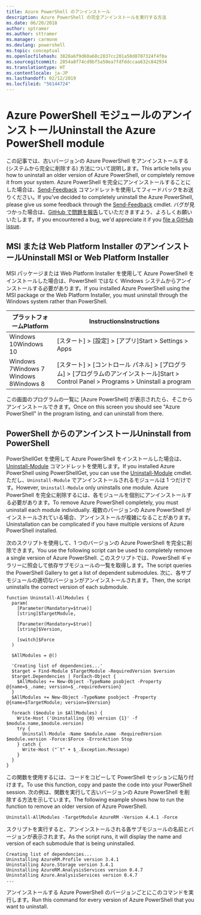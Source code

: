 ```yaml
---
title: Azure PowerShell のアンインストール
description: Azure PowerShell の完全アンインストールを実行する方法
ms.date: 06/20/2018
author: sptramer
ms.author: sttramer
ms.manager: carmonm
ms.devlang: powershell
ms.topic: conceptual
ms.openlocfilehash: 3828a6f9d60a68c2837cc201a50d8707324f4f0a
ms.sourcegitcommit: 2054a8f74cd9bf5a50ea7fdfddccaa632c842934
ms.translationtype: HT
ms.contentlocale: ja-JP
ms.lasthandoff: 02/12/2019
ms.locfileid: "56144724"
---
```

# <a name="uninstall-the-azure-powershell-module"></a><span data-ttu-id="3eee4-103">Azure PowerShell モジュールのアンインストール</span><span class="sxs-lookup"><span data-stu-id="3eee4-103">Uninstall the Azure PowerShell module</span></span>

<span data-ttu-id="3eee4-104">この記事では、古いバージョンの Azure PowerShell をアンインストールする (システムから完全に削除する) 方法について説明します。</span><span class="sxs-lookup"><span data-stu-id="3eee4-104">This article tells you how to uninstall an older version of Azure PowerShell, or completely remove it from your system.</span></span> <span data-ttu-id="3eee4-105">Azure PowerShell を完全にアンインストールすることにした場合は、[Send-Feedback](/powershell/module/azurerm.profile/send-feedback) コマンドレットを使用してフィードバックをお送りください。</span><span class="sxs-lookup"><span data-stu-id="3eee4-105">If you've decided to completely uninstall the Azure PowerShell, please give us some feedback through the [Send-Feedback](/powershell/module/azurerm.profile/send-feedback) cmdlet.</span></span>
<span data-ttu-id="3eee4-106">バグが見つかった場合は、[GitHub で問題を報告](https://github.com/azure/azure-powershell/issues)していただきますよう、よろしくお願いいたします。</span><span class="sxs-lookup"><span data-stu-id="3eee4-106">If you encountered a bug, we'd appreciate it if you [file a GitHub issue](https://github.com/azure/azure-powershell/issues).</span></span>

## <a name="uninstall-msi-or-web-platform-installer"></a><span data-ttu-id="3eee4-107">MSI または Web Platform Installer のアンインストール</span><span class="sxs-lookup"><span data-stu-id="3eee4-107">Uninstall MSI or Web Platform Installer</span></span>

<span data-ttu-id="3eee4-108">MSI パッケージまたは Web Platform Installer を使用して Azure PowerShell をインストールした場合は、PowerShell ではなく Windows システムからアンインストールする必要があります。</span><span class="sxs-lookup"><span data-stu-id="3eee4-108">If you installed Azure PowerShell using the MSI package or the Web Platform Installer, you must uninstall through the Windows system rather than PowerShell.</span></span>

| <span data-ttu-id="3eee4-109">プラットフォーム</span><span class="sxs-lookup"><span data-stu-id="3eee4-109">Platform</span></span> | <span data-ttu-id="3eee4-110">Instructions</span><span class="sxs-lookup"><span data-stu-id="3eee4-110">Instructions</span></span> |
|----------|--------------|
| <span data-ttu-id="3eee4-111">Windows 10</span><span class="sxs-lookup"><span data-stu-id="3eee4-111">Windows 10</span></span> | <span data-ttu-id="3eee4-112">[スタート] > [設定] > [アプリ]</span><span class="sxs-lookup"><span data-stu-id="3eee4-112">Start > Settings > Apps</span></span> |
| <span data-ttu-id="3eee4-113">Windows 7</span><span class="sxs-lookup"><span data-stu-id="3eee4-113">Windows 7</span></span> </br><span data-ttu-id="3eee4-114">Windows 8</span><span class="sxs-lookup"><span data-stu-id="3eee4-114">Windows 8</span></span> | <span data-ttu-id="3eee4-115">[スタート] > [コントロール パネル] > [プログラム] > [プログラムのアンインストール]</span><span class="sxs-lookup"><span data-stu-id="3eee4-115">Start > Control Panel > Programs > Uninstall a program</span></span> |

<span data-ttu-id="3eee4-116">この画面のプログラムの一覧に [Azure PowerShell] が表示されたら、そこからアンインストールできます。</span><span class="sxs-lookup"><span data-stu-id="3eee4-116">Once on this screen you should see "Azure PowerShell" in the program listing, and can uninstall from there.</span></span>

## <a name="uninstall-from-powershell"></a><span data-ttu-id="3eee4-117">PowerShell からのアンインストール</span><span class="sxs-lookup"><span data-stu-id="3eee4-117">Uninstall from PowerShell</span></span>

<span data-ttu-id="3eee4-118">PowerShellGet を使用して Azure PowerShell をインストールした場合は、[Uninstall-Module](/powershell/module/powershellget/uninstall-module) コマンドレットを使用します。</span><span class="sxs-lookup"><span data-stu-id="3eee4-118">If you installed Azure PowerShell using PowerShellGet, you can use the [Uninstall-Module](/powershell/module/powershellget/uninstall-module) cmdlet.</span></span> <span data-ttu-id="3eee4-119">ただし、`Uninstall-Module` でアンインストールされるモジュールは 1 つだけです。</span><span class="sxs-lookup"><span data-stu-id="3eee4-119">However, `Uninstall-Module` only uninstalls one module.</span></span> <span data-ttu-id="3eee4-120">Azure PowerShell を完全に削除するには、各モジュールを個別にアンインストールする必要があります。</span><span class="sxs-lookup"><span data-stu-id="3eee4-120">To remove Azure PowerShell completely, you must uninstall each module individually.</span></span> <span data-ttu-id="3eee4-121">複数のバージョンの Azure PowerShell がインストールされている場合、アンインストールが複雑になることがあります。</span><span class="sxs-lookup"><span data-stu-id="3eee4-121">Uninstallation can be complicated if you have multiple versions of Azure PowerShell installed.</span></span>

<span data-ttu-id="3eee4-122">次のスクリプトを使用して、1 つのバージョンの Azure PowerShell を完全に削除できます。</span><span class="sxs-lookup"><span data-stu-id="3eee4-122">You use the following script can be used to completely remove a single version of Azure PowerShell.</span></span> <span data-ttu-id="3eee4-123">このスクリプトでは、PowerShell ギャラリーに照会して依存サブモジュールの一覧を取得します。</span><span class="sxs-lookup"><span data-stu-id="3eee4-123">The script queries the PowerShell Gallery to get a list of dependent submodules.</span></span> <span data-ttu-id="3eee4-124">次に、各サブモジュールの適切なバージョンがアンインストールされます。</span><span class="sxs-lookup"><span data-stu-id="3eee4-124">Then, the script uninstalls the correct version of each submodule.</span></span>

```powershell-interactive
function Uninstall-AllModules {
  param(
    [Parameter(Mandatory=$true)]
    [string]$TargetModule,

    [Parameter(Mandatory=$true)]
    [string]$Version,

    [switch]$Force
  )

  $AllModules = @()

  'Creating list of dependencies...'
  $target = Find-Module $TargetModule -RequiredVersion $version
  $target.Dependencies | ForEach-Object {
    $AllModules += New-Object -TypeName psobject -Property @{name=$_.name; version=$_.requiredversion}
  }
  $AllModules += New-Object -TypeName psobject -Property @{name=$TargetModule; version=$Version}

  foreach ($module in $AllModules) {
    Write-Host ('Uninstalling {0} version {1}' -f $module.name,$module.version)
    try {
      Uninstall-Module -Name $module.name -RequiredVersion $module.version -Force:$Force -ErrorAction Stop
    } catch {
      Write-Host ("`t" + $_.Exception.Message)
    }
  }
}
```

<span data-ttu-id="3eee4-125">この関数を使用するには、コードをコピーして PowerShell セッションに貼り付けます。</span><span class="sxs-lookup"><span data-stu-id="3eee4-125">To use this function, copy and paste the code into your PowerShell session.</span></span> <span data-ttu-id="3eee4-126">次の例は、関数を実行して古いバージョンの Azure PowerShell を削除する方法を示しています。</span><span class="sxs-lookup"><span data-stu-id="3eee4-126">The following example shows how to run the function to remove an older version of Azure PowerShell.</span></span>

```powershell-interactive
Uninstall-AllModules -TargetModule AzureRM -Version 4.4.1 -Force
```

<span data-ttu-id="3eee4-127">スクリプトを実行すると、アンインストールされる各サブモジュールの名前とバージョンが表示されます。</span><span class="sxs-lookup"><span data-stu-id="3eee4-127">As the script runs, it will display the name and version of each submodule that is being uninstalled.</span></span>

```output
Creating list of dependencies...
Uninstalling AzureRM.Profile version 3.4.1
Uninstalling Azure.Storage version 3.4.1
Uninstalling AzureRM.AnalysisServices version 0.4.7
Uninstalling Azure.AnalysisServices version 0.4.7
...
```

<span data-ttu-id="3eee4-128">アンインストールする Azure PowerShell のバージョンごとにこのコマンドを実行します。</span><span class="sxs-lookup"><span data-stu-id="3eee4-128">Run this command for every version of Azure PowerShell that you want to uninstall.</span></span>